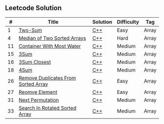## Leetcode Solution

|  #   |   Title  |  Solution  | Difficulty| Tag |
| ---- | ---- | ---- | ----| ----|
|   1   |   [Two-Sum](https://leetcode.com/problems/two-sum/)   | [C++](https://github.com/DeepDuke/Leetcode-Solution/blob/master/Algorithms/C++/1-two-sum.cpp)     |   Easy  |   Array  |
| 4 |[Median of Two Sorted Arrays](https://leetcode.com/problems/median-of-two-sorted-arrays/) | [C++](https://github.com/DeepDuke/Leetcode-Solution/blob/master/Algorithms/C++/4-median-of-two-sorted-arrays.cpp) | Hard | Array    |
| 11 | [Container With Most Water](https://leetcode.com/problems/container-with-most-water/) | [C++](https://github.com/DeepDuke/Leetcode-Solution/blob/master/Algorithms/C++/11-container-with-most-water.cpp) | Medium |  Array   |
|15 | [3Sum](https://leetcode.com/problems/3sum/) | [C++](https://github.com/DeepDuke/Leetcode-Solution/blob/master/Algorithms/C++/15-3sum.cpp) | Medium  | Array|
| 16 | [3Sum Closest](https://leetcode.com/problems/3sum-closest/) | [C++](https://github.com/DeepDuke/Leetcode-Solution/blob/master/Algorithms/C++/16-3sum-closest.cpp)| Medium |Array|
| 18 | [4Sum](https://leetcode.com/problems/4sum/) | [C++](https://github.com/DeepDuke/Leetcode-Solution/blob/master/Algorithms/C++/18-4sum.cpp) | Medium| Array|
| 26 |  [Remove Duplicates From Sorted Array](https://leetcode.com/problems/remove-duplicates-from-sorted-array/) | [C++](https://github.com/DeepDuke/Leetcode-Solution/blob/master/Algorithms/C++/26-remove-duplicates-from-sorted-array.cpp) | Easy | Array |
| 27 | [Reomve Element](https://leetcode.com/problems/remove-element/) | [C++](https://github.com/DeepDuke/Leetcode-Solution/blob/master/Algorithms/C++/27-remove-element.cpp) | Easy | Array |
| 31 | [Next Permutation](https://leetcode.com/problems/next-permutation/) | [C++](https://github.com/DeepDuke/Leetcode-Solution/blob/master/Algorithms/C++/31-next-permutation.cpp) | Medium | Array |
|33 | [Search In Rotated Sorted Array](https://leetcode.com/problems/search-in-rotated-sorted-array/)| [C++](https://github.com/DeepDuke/Leetcode-Solution/blob/master/Algorithms/C++/33-search-in-rotated-sorted-array.cpp) | Medium | Array |
